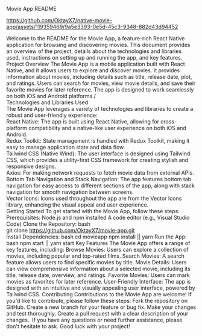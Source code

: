 Movie App README



https://github.com/OktayX7/native-movie-app/assets/119359469/9a5e3393-0e5d-45c3-9348-882d43d94452



Welcome to the README for the Movie App, a feature-rich React Native application for browsing and discovering movies. This document provides an overview of the project, details about the technologies and libraries used, instructions on setting up and running the app, and key features.
<br/>
Project Overview
The Movie App is a mobile application built with React Native, and it allows users to explore and discover movies. It provides information about movies, including details such as title, release date, plot, and ratings. Users can search for movies, view movie details, and save their favorite movies for later reference. The app is designed to work seamlessly on both iOS and Android platforms./
<br/>
Technologies and Libraries Used 
<br/>
The Movie App leverages a variety of technologies and libraries to create a robust and user-friendly experience:
<br/>
React Native: The app is built using React Native, allowing for cross-platform compatibility and a native-like user experience on both iOS and Android.
<br/>
Redux Toolkit: State management is handled with Redux Toolkit, making it easy to manage application state and data flow.
<br/>
Tailwind CSS (Native Wind): The user interface is designed using Tailwind CSS, which provides a utility-first CSS framework for creating stylish and responsive designs.
<br/>
Axios: For making network requests to fetch movie data from external APIs.
<br/>
Bottom Tab Navigation and Stack Navigation: The app features bottom tab navigation for easy access to different sections of the app, along with stack navigation for smooth navigation between screens.
<br/>
Vector Icons: Icons used throughout the app are from the Vector Icons library, enhancing the visual appeal and user experience.
<br/>
Getting Started
To get started with the Movie App, follow these steps:
Prerequisites:
Node.js and npm installed
A code editor (e.g., Visual Studio Code)
Clone the Repository:
bash
<br/>
git clone https://github.com/OktayX7/movie-app.git
<br/>
Install Dependencies:
bash
cd movieapp
npm install || yarn
Run the App:
bash
npm start || yarn start
Key Features
The Movie App offers a range of key features, including:
Browse Movies: Users can explore a collection of movies, including popular and top-rated films.
Search Movies: A search feature allows users to find specific movies by title.
Movie Details: Users can view comprehensive information about a selected movie, including its title, release date, overview, and ratings.
Favorite Movies: Users can mark movies as favorites for later reference.
User-Friendly Interface: The app is designed with an intuitive and visually appealing user interface, powered by Tailwind CSS.
Contributing
Contributions to the Movie App are welcome! If you'd like to contribute, please follow these steps:
Fork the repository on GitHub.
Create a new branch for your feature or bug fix.
Make your changes and test thoroughly.
Create a pull request with a clear description of your changes.. If you have any questions or need further assistance, please don't hesitate to ask. Good luck with your project!
